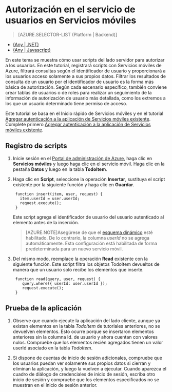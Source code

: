 <properties
	pageTitle="Autorización en el servicio de usuarios de un servicio móvil de back-end de JavaScript | Servicios móviles de Azure"
	description="Obtenga información acerca de cómo autorizar a los usuarios en el back-end de JavaScript de Servicios móviles de Azure"
	services="mobile-services"
	documentationCenter=""
	authors="krisragh"
	manager="dwrede"
	editor=""/>

<tags
	ms.service="mobile-services"
	ms.workload="mobile"
	ms.tgt_pltfrm="mobile-multiple"
	ms.topic="article"
	ms.devlang="javascript"
	ms.date="05/20/2015"
	ms.author="krisragh"/>

# Autorización en el servicio de usuarios en Servicios móviles

> [AZURE.SELECTOR-LIST (Platform | Backend)]
- [(Any | .NET)](mobile-services-dotnet-backend-service-side-authorization.md)
- [(Any | Javascript)](mobile-services-javascript-backend-service-side-authorization.md)

En este tema se muestra cómo usar scripts del lado servidor para autorizar a los usuarios. En este tutorial, registrará scripts con Servicios móviles de Azure, filtrará consultas según el identificador de usuario y proporcionará a los usuarios acceso solamente a sus propios datos. Filtrar los resultados de consulta de un usuario por el identificador de usuario es la forma más básica de autorización. Según cada escenario específico, también conviene crear tablas de usuarios o de roles para realizar un seguimiento de la información de autorización de usuario más detallada, como los extremos a los que un usuario determinado tiene permiso de acceso.

Este tutorial se basa en el Inicio rápido de Servicios móviles y en el tutorial [Agregar autenticación a la aplicación de Servicios móviles existente]. Complete primero [Agregar autenticación a la aplicación de Servicios móviles existente].

## <a name="register-scripts"></a>Registro de scripts

1. Inicie sesión en el [Portal de administración de Azure], haga clic en **Servicios móviles** y luego haga clic en el servicio móvil. Haga clic en la pestaña **Datos** y luego en la tabla **TodoItem**.

2. Haga clic en **Script**, seleccione la operación **Insertar**, sustituya el script existente por la siguiente función y haga clic en **Guardar**.

        function insert(item, user, request) {
          item.userId = user.userId;
          request.execute();
        }

	Este script agrega el identificador de usuario del usuario autenticado al elemento antes de la inserción.

    >[AZURE.NOTE]Asegúrese de que el [esquema dinámico](https://msdn.microsoft.com/library/azure/jj193175.aspx) esté habilitado. De lo contrario, la columna *userId* no se agrega automáticamente. Esta configuración está habilitada de forma predeterminada para un nuevo servicio móvil.

3. Del mismo modo, reemplace la operación **Read** existente con la siguiente función. Este script filtra los objetos TodoItem devueltos de manera que un usuario solo recibe los elementos que inserte.

        function read(query, user, request) {
           query.where({ userId: user.userId });
           request.execute();
        }

## <a name="test-app"></a>Prueba de la aplicación

1. Observe que cuando ejecute la aplicación del lado cliente, aunque ya existan elementos en la tabla _TodoItem_ de tutoriales anteriores, no se devuelven elementos. Esto ocurre porque se insertaron elementos anteriores sin la columna Id. de usuario y ahora cuentan con valores nulos. Compruebe que los elementos recién agregados tienen un valor userId asociado en la tabla _TodoItem_.

2. Si dispone de cuentas de inicio de sesión adicionales, compruebe que los usuarios puedan ver solamente sus propios datos si cierran y eliminan la aplicación, y luego la vuelven a ejecutar. Cuando aparezca el cuadro de diálogo de credenciales de inicio de sesión, escriba otro inicio de sesión y compruebe que los elementos especificados no se muestran en el inicio de sesión anterior.

<!-- Anchors. -->
[Register server scripts]: #register-scripts
[Next Steps]: #next-steps

<!-- Images. -->

<!-- URLs. -->

[Windows Push Notifications & Live Connect]: http://go.microsoft.com/fwlink/p/?LinkID=257677
[Mobile Services server script reference]: http://go.microsoft.com/fwlink/p/?LinkId=262293
[My Apps dashboard]: http://go.microsoft.com/fwlink/p/?LinkId=262039
[Agregar autenticación a la aplicación de Servicios móviles existente]: /develop/mobile/tutorials/get-started-with-users-ios

[Portal de administración de Azure]: https://manage.windowsazure.com/
 

<!---HONumber=July15_HO4-->